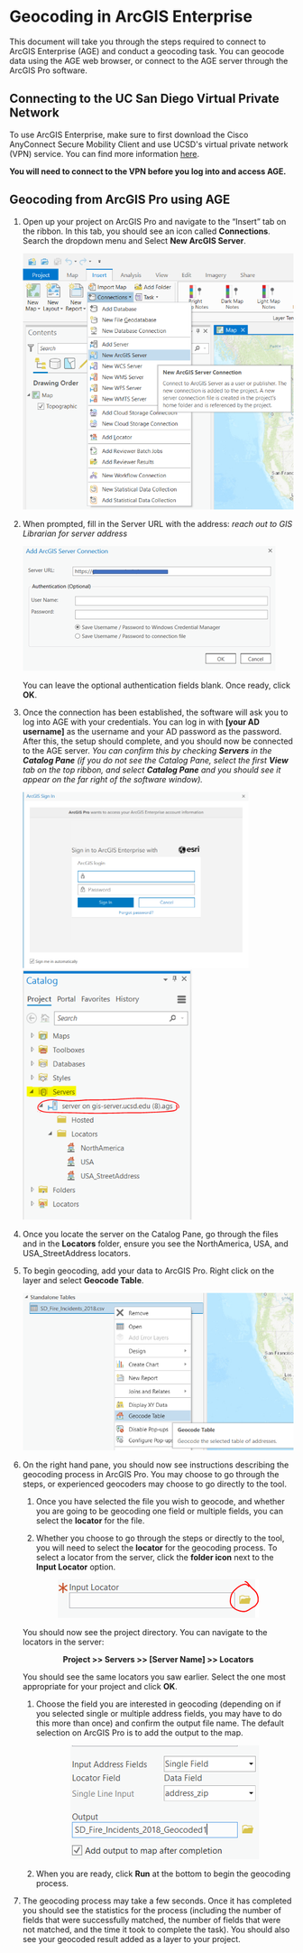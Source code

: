 # Geocoding in ArcGIS Enterprise #
This document will take you through the steps required to connect to ArcGIS Enterprise (AGE) and conduct a geocoding task. You can geocode data using the AGE web browser, or connect to the AGE server through the ArcGIS Pro software. 

## Connecting to the UC San Diego Virtual Private Network ##
To use ArcGIS Enterprise, make sure to first download the Cisco AnyConnect Secure Mobility Client and use UCSD's virtual private network (VPN) service. You can find more information [here](https://blink.ucsd.edu/technology/network/connections/off-campus/VPN/). 

**You will need to connect to the VPN before you log into and access AGE.**

## Geocoding from ArcGIS Pro using AGE ##
1. Open up your project on ArcGIS Pro and navigate to the “Insert” tab on the ribbon. In this tab, you should see an icon called **Connections**. Search the dropdown menu and Select **New ArcGIS Server**. 

   <img src="images/ArcGIS-ServerConnection-Geocoding-Pro.png" width = 600>

1. When prompted, fill in the Server URL with the address: *reach out to GIS Librarian for server address*

   <img src="images/Add-ArcGIS-Server-Connection.png">

   You can leave the optional authentication fields blank. Once ready, click **OK**.

1. Once the connection has been established, the software will ask you to log into AGE with your credentials. You can log in with **[your AD username]** as the username and your AD password as the password. After this, the setup should complete, and you should now be connected to the AGE server. *You can confirm this by checking **Servers** in the **Catalog Pane** (if you do not see the Catalog Pane, select the first **View** tab on the top ribbon, and select **Catalog Pane** and you should see it appear on the far right of the software window).* 
   
   <img src="images/ArcGIS-Pro-SignInBox.png" width = 400> 
   <img src="images/ArcGIS-Pro-Catalog-Servers.png" width = 300> 

1. Once you locate the server on the Catalog Pane, go through the files and in the **Locators** folder, ensure you see the NorthAmerica, USA, and USA_StreetAddress locators. 

1. To begin geocoding, add your data to ArcGIS Pro. Right click on the layer and select **Geocode Table**. 

   <img src="images/ArcGIS-Pro-Geocode-As-Table.png" width = 600> 

1. On the right hand pane, you should now see instructions describing the geocoding process in ArcGIS Pro. You may choose to go through the steps, or experienced geocoders may choose to go directly to the tool. 

   1. Once you have selected the file you wish to geocode, and whether you are going to be geocoding one field or multiple fields, you can select the **locator** for the file.

   1. Whether you choose to go through the steps or directly to the tool, you will need to select the **locator** for the geocoding process. To select a locator from the server, click the **folder icon** next to the **Input Locator** option. 
      
    <div align="center"><img src="images/InputLocator.png" widtch = 150></div>      
      
      You should now see the project directory. You can navigate to the locators in the server: 
**<div align="center">Project >> Servers >> [Server Name] >> Locators</div>**

   You should see the same locators you saw earlier. Select the one most appropriate for your project and click **OK**. 

   1. Choose the field you are interested in geocoding (depending on if you selected single or multiple address fields, you may have to do this more than once) and confirm the output file name. The default selection on ArcGIS Pro is to add the output to the map. 

      <div align="center"><img src="images/Geocode-Fields.png" widtch = 150></div>    

   1. When you are ready, click **Run** at the bottom to begin the geocoding process.

1. The geocoding process may take a few seconds. Once it has completed you should see the statistics for the process (including the number of fields that were successfully matched, the number of fields that were not matched, and the time it took to complete the task). You should also see your geocoded result added as a layer to your project. 

